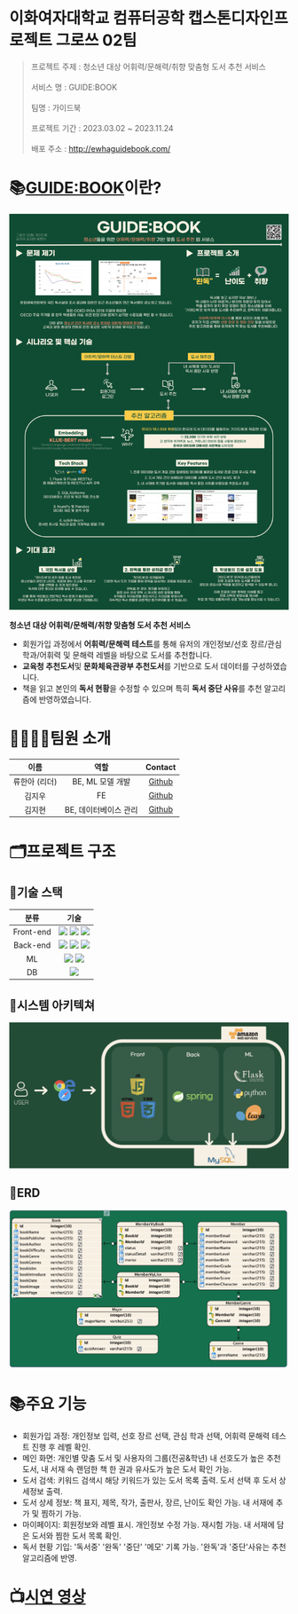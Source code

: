 # 이화여자대학교 컴퓨터공학 캡스톤디자인프로젝트 그로쓰 02팀

> 프로젝트 주제 : 청소년 대상 어휘력/문해력/취향 맞춤형 도서 추천 서비스 <br/><br/>
> 서비스 명 : GUIDE:BOOK  <br/><br/>
> 팀명 : 가이드북 <br/><br/>
> 프로젝트 기간 : 2023.03.02 ~ 2023.11.24 <br/><br/>
> 배포 주소 : http://ewhaguidebook.com/

# 📚[GUIDE:BOOK](http://ewhaguidebook.com/)이란?
![포스터](document/poster.png)

**청소년 대상 어휘력/문해력/취향 맞춤형 도서 추천 서비스**

- 회원가입 과정에서 **어휘력/문해력 테스트**를 통해 유저의 개인정보/선호 장르/관심 학과/어휘력 및 문해력 레벨을 바탕으로 도서를 추천합니다.
- **교육청 추천도서**및 **문화체육관광부 추천도서**를 기반으로 도서 데이터를 구성하였습니다.
- 책을 읽고 본인의 **독서 현황**을 수정할 수 있으며 특히 **독서 중단 사유**를 추천 알고리즘에 반영하였습니다.

# 👨‍👩‍👧‍👦팀원 소개

|     이름      |            역할             |                  Contact                  |
| :-----------: | :-------------------------: | :---------------------------------------: |
| 류한아 (리더)   |      BE, ML 모델 개발       |  [Github](https://github.com/AntBean94)     |
|    김지우     | FE                        |  [Github](https://github.com/kjw3757)       |
|    김지현     |    BE, 데이터베이스 관리     |  [Github](https://github.com/wlgus253254)     |


# 🗂️프로젝트 구조
## 📁기술 스택

|     분류      |                                                                                                                                        기술                                                                                                                                         |
| :-----------: | :---------------------------------------------------------------------------------------------------------------------------------------------------------------------------------------------------------------------------------------------------------------------------------: |
|   Front-end   |                                                                                                      <img src="https://img.shields.io/badge/html5-E34F26?style=for-the-badge&logo=html5&logoColor=white"> <img src="https://img.shields.io/badge/css-1572B6?style=for-the-badge&logo=css3&logoColor=white"> <img src="https://img.shields.io/badge/javascript-F7DF1E?style=for-the-badge&logo=javascript&logoColor=black">                                                                                                     |
|   Back-end    | <img src="https://img.shields.io/badge/spring-6DB33F?style=for-the-badge&logo=spring&logoColor=white"> <img src="https://img.shields.io/badge/springboot-6DB33F?style=for-the-badge&logo=springboot&logoColor=white"> <img src="https://img.shields.io/badge/flask-000000?style=for-the-badge&logo=flask&logoColor=white">  |
|      ML       |                                                                    <img src="https://img.shields.io/badge/scikitlearn-F7931E?style=for-the-badge&logo=scikitlearn&logoColor=white">                      <img src="https://img.shields.io/badge/python-3776AB?style=for-the-badge&logo=python&logoColor=white">                                                     |
|      DB       |                                                                                                         <img src="https://img.shields.io/badge/mysql-4479A1?style=for-the-badge&logo=mysql&logoColor=white">                                                                                                       |


## 📁시스템 아키텍쳐

![시스템구조](document/system_arch.png)  

## 📁ERD

![ERD](document/ERD.png)


# 📚주요 기능
- 회원가입 과정: 개인정보 입력, 선호 장르 선택, 관심 학과 선택, 어휘력 문해력 테스트 진행 후 레벨 확인.<br/>
- 메인 화면: 개인별 맞춤 도서 및 사용자의 그룹(전공&학년) 내 선호도가 높은 추천 도서, 내 서재 속 랜덤한 책 한 권과 유사도가 높은 도서 확인 가능.<br/>
- 도서 검색: 키워드 검색시 해당 키워드가 있는 도서 목록 출력. 도서 선택 후 도서 상세정보 출력.<br/>
- 도서 상세 정보: 책 표지, 제목, 작가, 출판사, 장르, 난이도 확인 가능. 내 서재에 추가 및 찜하기 가능.<br/>
- 마이페이지: 회원정보와 레벨 표시. 개인정보 수정 가능. 재시험 가능. 내 서재에 담은 도서와 찜한 도서 목록 확인.<br/>
- 독서 현황 기입: '독서중' '완독' '중단' '메모' 기록 가능. '완독'과 '중단'사유는 추천 알고리즘에 반영.<br/>

  


# 📺[시연 영상](https://www.youtube.com/watch?v=7KpBBu7_FRY)



